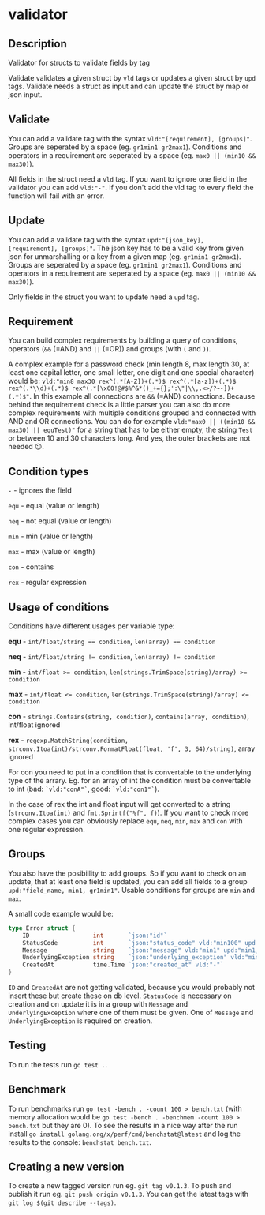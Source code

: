 # validator

## Description

Validator for structs to validate fields by tag

Validate validates a given struct by `vld` tags or updates a given struct by `upd` tags.
Validate needs a struct as input and can update the struct by map or json input.

## Validate

You can add a validate tag with the syntax `vld:"[requirement], [groups]"`.
Groups are seperated by a space (eg. `gr1min1 gr2max1`).
Conditions and operators in a requirement are seperated by a space (eg. `max0 || (min10 && max30)`).

All fields in the struct need a `vld` tag.
If you want to ignore one field in the validator you can add `vld:"-"`.
If you don't add the vld tag to every field the function will fail with an error.

## Update

You can add a validate tag with the syntax `upd:"[json_key], [requirement], [groups]"`.
The json key has to be a valid key from given json for unmarshalling or a key from a given map (eg. `gr1min1 gr2max1`).
Groups are seperated by a space (eg. `gr1min1 gr2max1`).
Conditions and operators in a requirement are seperated by a space (eg. `max0 || (min10 && max30)`).

Only fields in the struct you want to update need a `upd` tag.

## Requirement

You can build complex requirements by building a query of conditions, operators (`&&` (=AND) and `||` (=OR)) and groups (with `(` and `)`).

A complex example for a password check (min length 8, max length 30, at least one capital letter, one small letter, one digit and one special character) would be:
`vld:"min8 max30 rex^(.*[A-Z])+(.*)$ rex^(.*[a-z])+(.*)$ rex^(.*\\d)+(.*)$ rex^(.*[\x60!@#$%^&*()_+={};':\"|\\,.<>/?~-])+(.*)$"`.
In this example all connections are `&&` (=AND) connections. Because behind the requirement check is a little parser you can also do more complex requirements with multiple conditions grouped and connected with AND and OR connections.
You can do for example `vld:"max0 || ((min10 && max30) || equTest)"` for a string that has to be either empty, the string `Test` or between 10 and 30 characters long. And yes, the outer brackets are not needed 😉.

## Condition types

`-` - ignores the field

`equ` - equal (value or length)

`neq` - not equal (value or length)

`min` - min (value or length)

`max` - max (value or length)

`con` - contains

`rex` - regular expression

## Usage of conditions

Conditions have different usages per variable type:

**equ** - `int/float/string == condition`, `len(array) == condition`

**neq** - `int/float/string != condition`, `len(array) != condition`

**min** - `int/float >= condition`, `len(strings.TrimSpace(string)/array) >= condition`

**max** - `int/float <= condition`, `len(strings.TrimSpace(string)/array) <= condition`

**con** - `strings.Contains(string, condition)`, `contains(array, condition)`, int/float ignored

**rex** - `regexp.MatchString(condition, strconv.Itoa(int)/strconv.FormatFloat(float, 'f', 3, 64)/string)`, array ignored

For con you need to put in a condition that is convertable to the underlying type of the arrary.
Eg. for an array of int the condition must be convertable to int (bad: `` `vld:"conA"` ``, good: `` `vld:"con1"` ``).

In the case of rex the int and float input will get converted to a string (`strconv.Itoa(int)` and `fmt.Sprintf("%f", f)`).
If you want to check more complex cases you can obviously replace `equ`, `neq`, `min`, `max` and `con` with one regular expression.

## Groups

You also have the posibillity to add groups. So if you want to check on an update, that at least one field is updated, you can add all fields to a group `upd:"field_name, min1, gr1min1"`.
Usable conditions for groups are `min` and `max`.

A small code example would be:

```go
type Error struct {
	ID                  int       `json:"id"`
	StatusCode          int       `json:"status_code" vld:"min100" upd:"min100, gr1min1"`
	Message             string    `json:"message" vld:"min1" upd:"min1, gr1min1"`
	UnderlyingException string    `json:"underlying_exception" vld:"min1, gr1min1" upd:"min1, gr1min1"`
	CreatedAt           time.Time `json:"created_at" vld:"-"`
}
```

`ID` and `CreatedAt` are not getting validated, because you would probably not insert these but create these on db level.
`StatusCode` is necessary on creation and on update it is in a group with `Message` and `UnderlyingException` where one of them must be given.
One of `Message` and `UnderlyingException` is required on creation.

## Testing

To run the tests run `go test .`.

## Benchmark

To run benchmarks run `go test -bench . -count 100 > bench.txt` (with memory allocation would be `go test -bench . -benchmem -count 100 > bench.txt` but they are 0). To see the results in a nice way after the run install `go install golang.org/x/perf/cmd/benchstat@latest` and log the results to the console: `benchstat bench.txt`.

## Creating a new version

To create a new tagged version run eg. `git tag v0.1.3`. To push and publish it run eg. `git push origin v0.1.3`. You can get the latest tags with `git log $(git describe --tags)`.